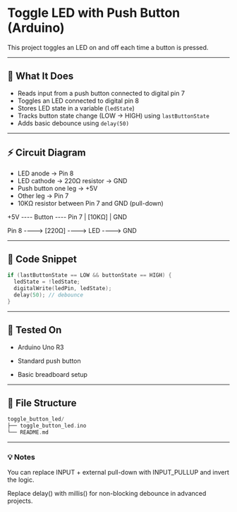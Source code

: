 # Toggle LED with Push Button (Arduino)

This project toggles an LED on and off each time a button is pressed.

---

## 🧠 What It Does
- Reads input from a push button connected to digital pin 7  
- Toggles an LED connected to digital pin 8  
- Stores LED state in a variable (`ledState`)  
- Tracks button state change (LOW → HIGH) using `lastButtonState`  
- Adds basic debounce using `delay(50)`
---


## ⚡ Circuit Diagram

- LED anode → Pin 8  
- LED cathode → 220Ω resistor → GND  
- Push button one leg → +5V  
- Other leg → Pin 7  
- 10KΩ resistor between Pin 7 and GND (pull-down)

+5V ---- Button ---- Pin 7
|
[10KΩ]
|
GND

Pin 8 ----> [220Ω] ----> LED ----> GND


---

## 🔧 Code Snippet

```cpp
if (lastButtonState == LOW && buttonState == HIGH) {
  ledState = !ledState;
  digitalWrite(ledPin, ledState);
  delay(50); // debounce
}
```

---

## 🧪 Tested On

- Arduino Uno R3

- Standard push button

- Basic breadboard setup

---

## 📂 File Structure

```cpp
toggle_button_led/
├── toggle_button_led.ino
└── README.md
```
---
### 💡 Notes

You can replace INPUT + external pull-down with INPUT_PULLUP and invert the logic.

Replace delay() with millis() for non-blocking debounce in advanced projects.